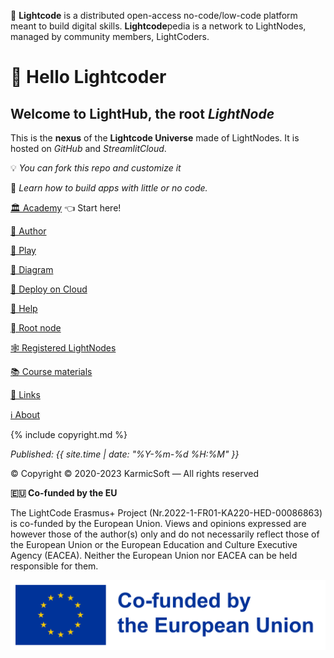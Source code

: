 💬 **Lightcode** is a distributed open-access no-code/low-code platform 
meant to build digital skills. **Lightcode**pedia 
is a network to LightNodes, managed by community members, LightCoders.

# 👋 Hello Lightcoder
## Welcome to LightHub, the root _LightNode_ 
This is the **nexus** of the **Lightcode Universe** made of LightNodes. 
It is hosted on _GitHub_ and _StreamlitCloud_.

💡️ _You can fork this repo and customize it_

📖 _Learn how to build apps with little or no code._

[🏛 Academy](academy.md) 👈 Start here!

[👤 Author](author.md)

[🏀 Play](play.md)

[📐 Diagram](diagram.md)

[🚚 Deploy on Cloud](deploy.md)

[🛟 Help](help.md)

[🫜 Root node](https://lightcodepedia.org)

[🕸️ Registered LightNodes](nodes.md)

[📚 Course materials](chapters.md)

[🔗 Links](links.md)

[ℹ️ About](about.md)


{% include copyright.md %}

_Published: {{ site.time | date: "%Y-%m-%d %H:%M" }}_

© Copyright
© 2020-2023 KarmicSoft — All rights reserved

**🇪🇺 Co-funded by the EU**

The LightCode Erasmus+ Project (Nr.2022-1-FR01-KA220-HED-00086863) is co-funded by the European Union. Views and opinions expressed are however those of the author(s) only and do not necessarily reflect those of the European Union or the European Education and Culture Executive Agency (EACEA). Neither the European Union nor EACEA can be held responsible for them.

![EU Logo](images/EN_Co-fundedbytheEU_RGB_POS.png)

